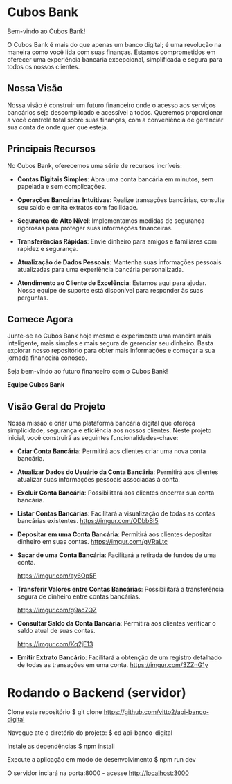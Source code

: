 
# Cubos Bank

Bem-vindo ao Cubos Bank!

O Cubos Bank é mais do que apenas um banco digital; é uma revolução na maneira como você lida com suas finanças. Estamos comprometidos em oferecer uma experiência bancária excepcional, simplificada e segura para todos os nossos clientes.

## Nossa Visão

Nossa visão é construir um futuro financeiro onde o acesso aos serviços bancários seja descomplicado e acessível a todos. Queremos proporcionar a você controle total sobre suas finanças, com a conveniência de gerenciar sua conta de onde quer que esteja.

## Principais Recursos

No Cubos Bank, oferecemos uma série de recursos incríveis:

- **Contas Digitais Simples**: Abra uma conta bancária em minutos, sem papelada e sem complicações.

- **Operações Bancárias Intuitivas**: Realize transações bancárias, consulte seu saldo e emita extratos com facilidade.

- **Segurança de Alto Nível**: Implementamos medidas de segurança rigorosas para proteger suas informações financeiras.

- **Transferências Rápidas**: Envie dinheiro para amigos e familiares com rapidez e segurança.

- **Atualização de Dados Pessoais**: Mantenha suas informações pessoais atualizadas para uma experiência bancária personalizada.

- **Atendimento ao Cliente de Excelência**: Estamos aqui para ajudar. Nossa equipe de suporte está disponível para responder às suas perguntas.

## Comece Agora

Junte-se ao Cubos Bank hoje mesmo e experimente uma maneira mais inteligente, mais simples e mais segura de gerenciar seu dinheiro. Basta explorar nosso repositório para obter mais informações e começar a sua jornada financeira conosco.

Seja bem-vindo ao futuro financeiro com o Cubos Bank!

**Equipe Cubos Bank**


## Visão Geral do Projeto

Nossa missão é criar uma plataforma bancária digital que ofereça simplicidade, segurança e eficiência aos nossos clientes. Neste projeto inicial, você construirá as seguintes funcionalidades-chave:

- **Criar Conta Bancária**: Permitirá aos clientes criar uma nova conta bancária.

- **Atualizar Dados do Usuário da Conta Bancária**: Permitirá aos clientes atualizar suas informações pessoais associadas à conta.

- **Excluir Conta Bancária**: Possibilitará aos clientes encerrar sua conta bancária.

- **Listar Contas Bancárias**: Facilitará a visualização de todas as contas bancárias existentes.
    https://imgur.com/ODbbBi5

- **Depositar em uma Conta Bancária**: Permitirá aos clientes depositar dinheiro em suas contas.
    https://imgur.com/gVRaLtc

- **Sacar de uma Conta Bancária**: Facilitará a retirada de fundos de uma conta.

    https://imgur.com/ay6Op5F

- **Transferir Valores entre Contas Bancárias**: Possibilitará a transferência segura de dinheiro entre contas bancárias.

    https://imgur.com/g9ac7QZ

- **Consultar Saldo da Conta Bancária**: Permitirá aos clientes verificar o saldo atual de suas contas.

    https://imgur.com/Kq2jE13

- **Emitir Extrato Bancário**: Facilitará a obtenção de um registro detalhado de todas as transações em uma conta.
    https://imgur.com/3ZZnG1y

# Rodando o Backend (servidor)

 Clone este repositório
$ git clone <https://github.com/vitto2/api-banco-digital>

 Navegue até o diretório do projeto:
$ cd api-banco-digital

 Instale as dependências
$ npm install

 Execute a aplicação em modo de desenvolvimento
$ npm run dev

 O servidor inciará na porta:8000 - acesse <http://localhost:3000>
